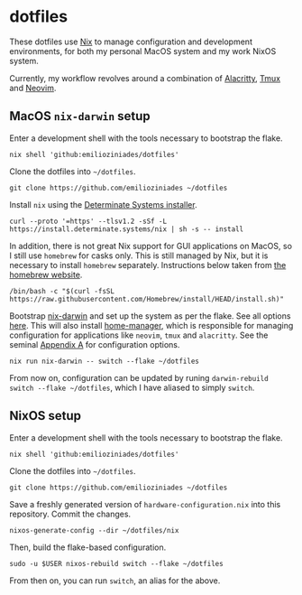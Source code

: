 # dotfiles

These dotfiles use [Nix](https://nixos.org/) to manage configuration and development environments, for both my personal MacOS system and my work NixOS system.

Currently, my workflow revolves around a combination of [Alacritty](https://alacritty.org/), [Tmux](https://github.com/tmux/tmux) and [Neovim](https://neovim.io/).

## MacOS `nix-darwin` setup

Enter a development shell with the tools necessary to bootstrap the flake.

```
nix shell 'github:emilioziniades/dotfiles'
```

Clone the dotfiles into `~/dotfiles`.

```
git clone https://github.com/emilioziniades ~/dotfiles
```

Install `nix` using the [Determinate Systems installer](https://github.com/DeterminateSystems/nix-installer).

```
curl --proto '=https' --tlsv1.2 -sSf -L https://install.determinate.systems/nix | sh -s -- install
```

In addition, there is not great Nix support for GUI applications on MacOS, so I still use `homebrew` for casks only. This is still managed by Nix, but it is necessary to install `homebrew` separately. Instructions below taken from [the homebrew website](https://brew.sh/).

```
/bin/bash -c "$(curl -fsSL https://raw.githubusercontent.com/Homebrew/install/HEAD/install.sh)"
```

Bootstrap [nix-darwin](http://daiderd.com/nix-darwin/#flakes) and set up the system as per the flake. See all options [here](https://daiderd.com/nix-darwin/manual/index.html). This will also install [home-manager](https://nix-community.github.io/home-manager/index.html), which is responsible for managing configuration for applications like `neovim`, `tmux` and `alacritty`. See the seminal [Appendix A](https://nix-community.github.io/home-manager/options.html) for configuration options.

```
nix run nix-darwin -- switch --flake ~/dotfiles
```

From now on, configuration can be updated by runing `darwin-rebuild switch --flake ~/dotfiles`, which I have aliased to simply `switch`.

## NixOS setup

Enter a development shell with the tools necessary to bootstrap the flake.

```
nix shell 'github:emilioziniades/dotfiles'
```

Clone the dotfiles into `~/dotfiles`.

```
git clone https://github.com/emilioziniades ~/dotfiles
```

Save a freshly generated version of `hardware-configuration.nix` into this repository. Commit the changes.

```
nixos-generate-config --dir ~/dotfiles/nix
```

Then, build the flake-based configuration.

```
sudo -u $USER nixos-rebuild switch --flake ~/dotfiles
```

From then on, you can run `switch`, an alias for the above.
